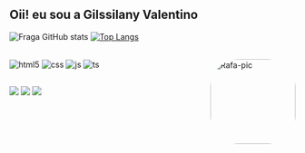 ## Oii! eu sou a Gilssilany Valentino

![Fraga GitHub stats](https://github-readme-stats.vercel.app/api?username=gvalentinoc&show_icons=true&theme=dracula&count_private=true)
[![Top Langs](https://github-readme-stats.vercel.app/api/top-langs/?username=gvalentinoc&layout=compact)](https://github.com/anuraghazra/github-readme-stats)
<div style="display: inline_block"><br>
  <img align="center" alt="html5" src="https://img.shields.io/badge/HTML5-E34F26?style=for-the-badge&logo=html5&logoColor=white" />
  <img align="center" alt="css" src="https://img.shields.io/badge/CSS3-1572B6?style=for-the-badge&logo=css3&logoColor=white" />
  <img align="center" alt="js" src="https://img.shields.io/badge/JavaScript-F7DF1E?style=for-the-badge&logo=javascript&logoColor=black" />
  <img align="center" alt="ts" src="https://img.shields.io/badge/TypeScript-007ACC?style=for-the-badge&logo=typescript&logoColor=white" />
  <img align="right" alt="Rafa-pic" height="150" style="border-radius:50px;" src="https://i.picasion.com/pic92/c9e461b733763dbcb9e4bdffeebdb433.gif">
</div>

##
  
<div> 
  <a href="https://instagram.com/gvalentinoc" target="_blank"><img src="https://img.shields.io/badge/-Instagram-%23E4405F?style=for-the-badge&logo=instagram&logoColor=white" target="_blank"></a>
  <a href = "mailto:gilssilany@gmail.com"><img src="https://img.shields.io/badge/-Gmail-%23333?style=for-the-badge&logo=gmail&logoColor=white" target="_blank"></a>
  <a href="https://www.linkedin.com/in/gilssilany-valentino-15a6bb201" target="_blank"><img src="https://img.shields.io/badge/-LinkedIn-%230077B5?style=for-the-badge&logo=linkedin&logoColor=white" target="_blank"></a> 
</div>
